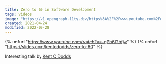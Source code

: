 ```yaml
---
title: Zero to 60 in Software Development
tags: videos
image: "https://v1.opengraph.11ty.dev/https%3A%2F%2Fwww.youtube.com%2Fwatch%3Fv%3D-qPh6I2hfjw/onerror/"
created: 2021-04-24
modified: 2022-09-28
---
```


{% unfurl "https://www.youtube.com/watch?v=-qPh6I2hfjw" %}
{% unfurl "https://slides.com/kentcdodds/zero-to-60" %}

Interesting talk by [Kent C Dodds](https://twitter.com/kentcdodds)
